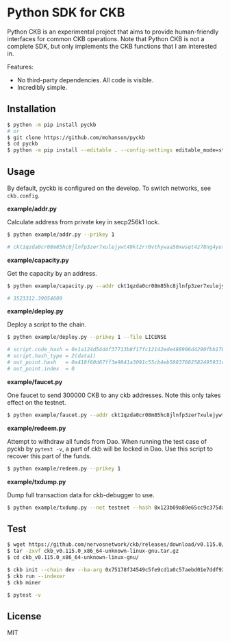 # Python SDK for CKB

Python CKB is an experimental project that aims to provide human-friendly interfaces for common CKB operations. Note that Python CKB is not a complete SDK, but only implements the CKB functions that I am interested in.

Features:

- No third-party dependencies. All code is visible.
- Incredibly simple.

## Installation

```sh
$ python -m pip install pyckb
# or
$ git clone https://github.com/mohanson/pyckb
$ cd pyckb
$ python -m pip install --editable . --config-settings editable_mode=strict
```

## Usage

By default, pyckb is configured on the develop. To switch networks, see `ckb.config`.

**example/addr.py**

Calculate address from private key in secp256k1 lock.

```sh
$ python example/addr.py --prikey 1

# ckt1qzda0cr08m85hc8jlnfp3zer7xulejywt49kt2rr0vthywaa50xwsqt4z78ng4yutl5u6xsv27ht6q08mhujf8s2r0n40
```

**example/capacity.py**

Get the capacity by an address.

```sh
$ python example/capacity.py --addr ckt1qzda0cr08m85hc8jlnfp3zer7xulejywt49kt2rr0vthywaa50xwsqt4z78ng4yutl5u6xsv27ht6q08mhujf8s2r0n40

# 3523312.39054609
```

**example/deploy.py**

Deploy a script to the chain.

```sh
$ python example/deploy.py --prikey 1 --file LICENSE

# script.code_hash = 0x1a124d54d4f37713b8f17fc12142ede488906d4290fbb178d7aad214977814ee
# script.hash_type = 2(data1)
# out_point.hash   = 0x418f60d67ff3e9841a3091c55cb4eb50837602582495931c372fff99f3107f38
# out_point.index  = 0
```

**example/faucet.py**

One faucet to send 300000 CKB to any ckb addresses. Note this only takes effect on the testnet.

```sh
$ python example/faucet.py --addr ckt1qzda0cr08m85hc8jlnfp3zer7xulejywt49kt2rr0vthywaa50xwsqt4z78ng4yutl5u6xsv27ht6q08mhujf8s2r0n40
```

**example/redeem.py**

Attempt to withdraw all funds from Dao. When running the test case of pyckb by `pytest -v`, a part of ckb will be locked in Dao. Use this script to recover this part of the funds.

```sh
$ python example/redeem.py --prikey 1
```

**example/txdump.py**

Dump full transaction data for ckb-debugger to use.

```sh
$ python example/txdump.py --net testnet --hash 0x123b09a89e65cc9c375dab739c9c921f7067d0b205e563135bb5a1221f8948d9
```

## Test

```sh
$ wget https://github.com/nervosnetwork/ckb/releases/download/v0.115.0/ckb_v0.115.0_x86_64-unknown-linux-gnu.tar.gz
$ tar -zxvf ckb_v0.115.0_x86_64-unknown-linux-gnu.tar.gz
$ cd ckb_v0.115.0_x86_64-unknown-linux-gnu/

$ ckb init --chain dev --ba-arg 0x75178f34549c5fe9cd1a0c57aebd01e7ddf9249e --ba-message 0xabcd
$ ckb run --indexer
$ ckb miner

$ pytest -v
```

## License

MIT
